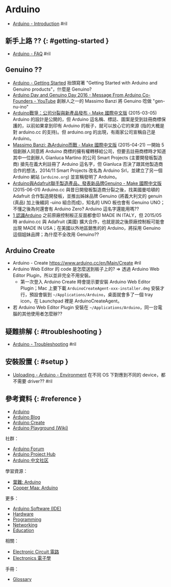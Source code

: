 # Arduino

  - [Arduino \- Introduction](https://www.arduino.cc/en/Guide/Introduction) #ril

## 新手上路 ?? {: #getting-started }

  - [Arduino \- FAQ](https://www.arduino.cc/en/Main/FAQ) #ril

## Genuino ??

  - [Arduino \- Getting Started](https://www.arduino.cc/en/Guide/HomePage) 抬頭寫著 "Getting Started with Arduino and Genuino products"，什麼是 Genuino?
  - [Arduino Day and Genuino Day 2016 \- Message From Arduino Co\-Founders \- YouTube](https://www.youtube.com/watch?v=7KfC3aSuyiQ) 創辦人之一的 Massimo Banzi 將 Genuino 唸做 "gen-nu-ino"
  - [Arduino戰爭：公司分裂與新產品發布 - Make 國際中文版](http://www.makezine.com.tw/arduino-16/) (2015-03-05) Arduino 的設計是公開的，但 Arduino 這名稱、標誌、圖案是受到註冊商標保護的，以前如果拿到印有 Arduino 的板子，就可以放心它的來源 (指的大概是對 arduino.cc 的支持)。但 arduino.org 的出現，有兩家公司宣稱自己是 Arduino。
  - [Massimo Banzi: 為Arduino而戰 \- Make 國際中文版](http://www.makezine.com.tw/massimo-banzi-arduino/) (2015-04-21) 一開始 5 個創辦人同意將 Arduino 商標的擁有權轉移給公司，但要去註冊商標時才知道其中一位創辦人 Gianluca Martino 的公司 Smart Projects (主要開發板製造商) 搶先在義大利註冊了 Arduino 這名字，但 Gianluca 否決了跟其他製造商合作的想法，2014/11 Smart Projects 改名為 Arduino Srl，並建立了另一個 Arduino 網站 (`arduino.org`) 並宣稱發明了 Arduino。
  - [Arduino與Adafruit聯手製造產品，發表新品牌Genuino \- Make 國際中文版](http://www.makezine.com.tw/arduinoadafruitgenuino/) (2015-06-01) Arduino.cc 與昔日開發板製造商分裂之後，找美國曼哈頓的 Adafruit 合作製造開發板，並推出姊妹品牌 Genuino (將義大利文的 genuin (真品) 加上後綴詞 -uino 組合而成)，知名的 UNO 板也會有 Genuino UNO；不懂之後為何還會有 Arduino Zero? Arduino 這名字還能用嗎??
  - [1 認識Arduino](https://openhome.cc/Gossip/Books/mBlockArduino1-1and1-2.html) 之前原廠控制板正反面都會印 MADE IN ITALY，但 2015/05 時 arduino.cc 與 Adafruit (美國) 擴大合作，也就是說之後原廠控制板可能會出現 MADE IN USA；在美國以外地區銷售的的 Arduino，將採用 Genuino 這個姐妹品牌；為什麼不全改用 Genuino??

## Arduino Create

  - Arduino - Create https://www.arduino.cc/en/Main/Create #ril
  - Arduino Web Editor 的 code 是怎麼送到板子上的? => 透過 Arduino Web Editor Plugin，所以並非完全不用安裝。
      - 第一次登入 Arduino Create 時會提示要安裝 Arduino Web Editor Plugin；Mac 上要下載 `ArduinoCreateAgent-xxx-installer.dmg` 安裝才行，預設會裝到 `~/Applications/Arduino`，桌面就會多了一個 tray icon，在 Launchpad 裡是 ArduinoCreateAgent。
  - 若 Arduino Web Editor Plugin 安裝在 `~/Applications/Arduino`，同一台電腦的其他使用者怎麼辦??

## 疑難排解 {: #troubleshooting }

  - [Arduino \- Troubleshooting](https://www.arduino.cc/en/Guide/Troubleshooting) #ril

## 安裝設置 {: #setup }

  - [Uploading - Arduino \- Environment](https://www.arduino.cc/en/Guide/Environment#uploading) 在不同 OS 下對應到不同的 device，都不需要 driver?? #ril

## 參考資料 {: #reference }

  - [Arduino](https://www.arduino.cc/)
  - [Arduino Blog](https://blog.arduino.cc/)
  - [Arduino Create](https://create.arduino.cc/)
  - [Arduino Playground (Wiki)](http://playground.arduino.cc/)

社群：

  - [Arduino Forum](http://forum.arduino.cc/)
  - [Arduino Project Hub](https://create.arduino.cc/projecthub)
  - [Arduino 中文社区](https://www.arduino.cn/)

學習資源：

  - [葉難: Arduino](http://yehnan.blogspot.com/search/label/Arduino)
  - [Cooper Maa: Arduino](http://coopermaa2nd.blogspot.com/search/label/Arduino)

更多：

  - [Arduino Software (IDE)](arduino-software.md)
  - [Hardware](arduino-hardware.md)
  - [Programming](arduino-programming.md)
  - [Networking](arduino-networking.md)
  - [Education](arduino-education.md)

相關：

  - [Electronic Circuit 電路](circuit.md)
  - [Electronics 電子學](electronics.md)

手冊：

  - [Glossary](https://www.arduino.cc/glossary/en/)

